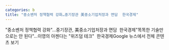 ```yaml
---
categories: b
title: "중소벤처 정책협력 강화…중기장관 美중소기업처장과 면담  한국경제"
---
```

"중소벤처 정책협력 강화"…중기장관, 美중소기업처장과 면담&nbsp;&nbsp;한국경제"똑똑한 기술만으로는 안 된다"…이영의 아젠다는 "위즈덤 테크"&nbsp;&nbsp;한국경제Google 뉴스에서 전체 콘텐츠 보기